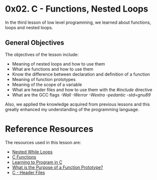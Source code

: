 # 0x02. C - Functions, Nested Loops
In the third lesson of low level programming, we learned about functions, loops and nested loops.

## General Objectives
The objectives of the lesson include:
- Meaning of nested loops and how to use them
- What are functions and how to use them
- Know the difference between declaration and definition of a function
- Meaning of function prototypes
- Meaning of the scope of a variable
- What are header files and how to use them with the *#include* directive
- What are the GCC flags *-Wall -Werror -Wextra -pedantic -std=gnu89*

Also, we applied the knowledge acquired from previous lessons and this greatly enhanced my understanding of the programming language.

# Reference Resources
The resources used in this lesson are:
- [Nested While Loops](https://intranet.alxswe.com/rltoken/_4aLZ5nW24njUT2VbSZdQQ)
- [C Functions](https://intranet.alxswe.com/rltoken/Vg1zzzrxLhPh71405uggSg)
- [Learning to Program in C](https://intranet.alxswe.com/rltoken/jveXtnJII2S0z7a06c7-JA)
- [What is the Purpose of a Function Prototype?](https://intranet.alxswe.com/rltoken/XZ--UJZO76ZoUWNA9bTmbg)
- [C - Header Files](https://intranet.alxswe.com/rltoken/AS8JW4ObD5gmyX2mgtqV0A)

